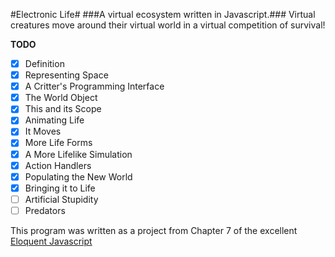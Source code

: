 #Electronic Life#
###A virtual ecosystem written in Javascript.###
Virtual creatures move around their virtual world in a virtual competition of survival!

**TODO**

- [x] Definition
- [x] Representing Space
- [x] A Critter's Programming Interface
- [x] The World Object
- [x] This and its Scope
- [x] Animating Life
- [x] It Moves
- [x] More Life Forms
- [x] A More Lifelike Simulation
- [x] Action Handlers
- [x] Populating the New World
- [x] Bringing it to Life
- [ ] Artificial Stupidity
- [ ] Predators

This program was written as a project from Chapter 7 of the excellent [Eloquent Javascript](http://eloquentjavascript.net/07_elife.html)
